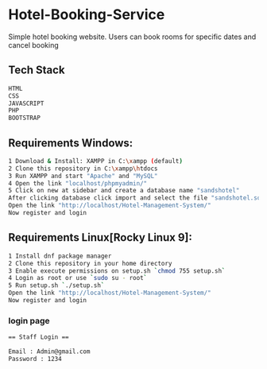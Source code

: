 # Hotel-Booking-Service

Simple hotel booking website. Users can book rooms for specific dates and cancel booking

## Tech Stack 

```sh
HTML
CSS
JAVASCRIPT
PHP
BOOTSTRAP 
```

## Requirements Windows:

```sh
1 Download & Install: XAMPP in C:\xampp (default)
2 Clone this repository in C:\xampp\htdocs
3 Run XAMPP and start "Apache" and "MySQL"
4 Open the link "localhost/phpmyadmin/"
5 Click on new at sidebar and create a database name "sandshotel"
After clicking database click import and select the file "sandshotel.sql"
Open the link "http://localhost/Hotel-Management-System/"
Now register and login
```

## Requirements Linux[Rocky Linux 9]:

```sh
1 Install dnf package manager
2 Clone this repository in your home directory
3 Enable execute permissions on setup.sh `chmod 755 setup.sh`
4 Login as root or use `sudo su - root`
5 Run setup.sh `./setup.sh`
Open the link "http://localhost/Hotel-Management-System/"
Now register and login
```


### login page

```sh
== Staff Login ==

Email : Admin@gmail.com
Password : 1234
```
